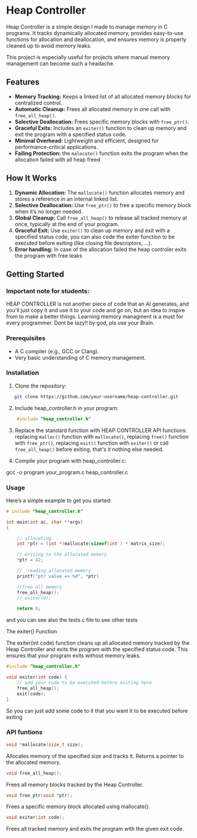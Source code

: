 # Heap Controller  

Heap Controller is a simple design I made to manage memory in C programs. It tracks dynamically allocated memory, provides easy-to-use functions for allocation and deallocation, and ensures memory is properly cleaned up to avoid memory leaks.  

This project is especially useful for projects where manual memory management can become such a headache.  

## Features  
- **Memory Tracking:** Keeps a linked list of all allocated memory blocks for centralized control.  
- **Automatic Cleanup:** Frees all allocated memory in one call with `free_all_heap()`.  
- **Selective Deallocation:** Frees specific memory blocks with `free_ptr()`.  
- **Graceful Exits:** Includes an `exiter()` function to clean up memory and exit the program with a specified status code.  
- **Minimal Overhead:** Lightweight and efficient, designed for performance-critical applications.  
- **Failing Protection:** the `malocate()` function exits the program when the allocation failed with all heap freed

## How It Works  
1. **Dynamic Allocation:** The `mallocate()` function allocates memory and stores a reference in an internal linked list.  
2. **Selective Deallocation:** Use `free_ptr()` to free a specific memory block when it’s no longer needed.  
3. **Global Cleanup:** Call `free_all_heap()` to release all tracked memory at once, typically at the end of your program.  
4. **Graceful Exit:** Use `exiter()` to clean up memory and exit with a specified status code, you can also code the exiter function to be executed before exiting (like closing file descriptors, ...).
5. **Error handling:** In case of the allocation failed the heap controler exits the program with free leaks

## Getting Started  

### Important note for students:
HEAP CONTROLLER is not another piece of code that an AI generates, and you'll just copy it and use it to your code and go on,
but an idea to inspire from to make a better things.
Learning memory managment is a must for every programmer.
Dont be lazy!! by god, pls use your Brain.

### Prerequisites  
- A C compiler (e.g., GCC or Clang).  
- Very basic understanding of C memory management.  

### Installation  
1. Clone the repository:  
```bash  
   git clone https://github.com/your-username/heap-controller.git  
```

2. Include heap_controller.h in your program:
```c
	#include "heap_controller.h"  
```

3. Replace the standard function with HEAP CONTROLLER API functions:
	replacing `malloc()` function with `mallocate()`,
	replacing `free()` function with `free_ptr()`,
	replacing `exit()` function with `exiter()` or call `free_all_heap()` before exiting,
	that's it nothing else needed.

4. Compile your program with heap_controller.c:

gcc -o program your_program.c heap_controller.c  


###  Usage

Here’s a simple example to get you started:
```c
# include "heap_controller.h"

int	main(int ac, char **argv)
{

	// allocating
	int *ptr = (int *)mallocate(sizeof(int ) * matrix_size);

	// writing to the allocated memory
	*ptr = 42;

	//	reading allocated memory
	printf("ptr value => %d", *ptr)

	//free all memory
	free_all_heap();
	// exiter(0);

	return 0;
```
and you can see also the tests.c file to see other tests

The exiter() Function

The exiter(int code) function cleans up all allocated memory tracked by the Heap Controller and exits the program with the specified status code. This ensures that your program exits without memory leaks.
```c
#include "heap_controller.h"  

void exiter(int code) {
    // add your code to be executed before exiting here
    free_all_heap();  
    exit(code);  
}  
```
So you can just add some code to it that you want it to be executed before exiting

###  API funtions 
```c
void *mallocate(size_t size);
```
Allocates memory of the specified size and tracks it. Returns a pointer to the allocated memory.

```c
void free_all_heap();
```
Frees all memory blocks tracked by the Heap Controller.

```c
void free_ptr(void *ptr);
```
Frees a specific memory block allocated using mallocate().

```c
void exiter(int code);
```
Frees all tracked memory and exits the program with the given exit code.
